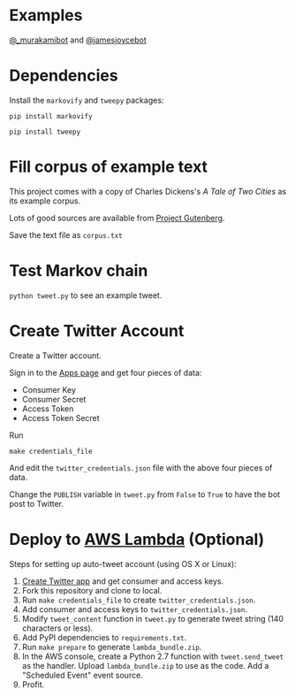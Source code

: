 # Examples

[@_murakamibot](https://twitter.com/_murakamibot) and [@jamesjoycebot](https://twitter.com/jamesjoycebot)

# Dependencies

Install the `markovify` and `tweepy` packages:

`pip install markovify`

`pip install tweepy`

# Fill corpus of example text

This project comes with a copy of Charles Dickens's _A Tale of Two Cities_ as its example corpus.

Lots of good sources are available from [Project Gutenberg](https://www.gutenberg.org/).

Save the text file as `corpus.txt`

# Test Markov chain

`python tweet.py` to see an example tweet.


# Create Twitter Account

Create a Twitter account.

Sign in to the [Apps page](https://apps.twitter.com/) and get four pieces of data:

* Consumer Key
* Consumer Secret
* Access Token
* Access Token Secret

Run

`make credentials_file`

And edit the `twitter_credentials.json` file with the above four pieces of data.

Change the `PUBLISH` variable in `tweet.py` from `False` to `True` to have the bot post to Twitter.


# Deploy to [AWS Lambda](https://aws.amazon.com/lambda) (Optional)

Steps for setting up auto-tweet account (using OS X or Linux):

1. [Create Twitter app](https://apps.twitter.com/) and get consumer and access keys.
2. Fork this repository and clone to local.
2. Run `make credentials_file` to create `twitter_credentials.json`.
3. Add consumer and access keys to `twitter_credentials.json`.
4. Modify `tweet_content` function in `tweet.py` to generate tweet string (140 characters or less).
5. Add PyPI dependencies to `requirements.txt`.
6. Run `make prepare` to generate `lambda_bundle.zip`.
7. In the AWS console, create a Python 2.7 function with `tweet.send_tweet` as the handler. Upload `lambda_bundle.zip` to use as the code. Add a "Scheduled Event" event source.
8. Profit.
